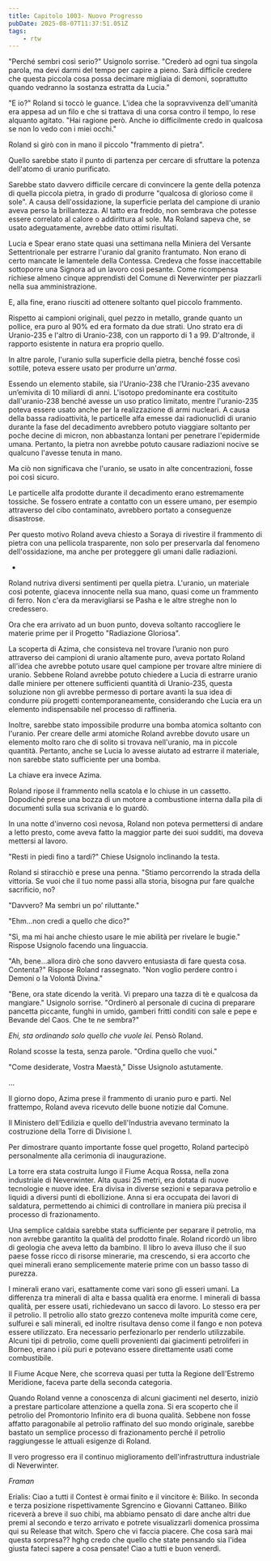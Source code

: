 ```yaml
---
title: Capitolo 1003- Nuovo Progresso
pubDate: 2025-08-07T11:37:51.051Z
tags:
    - rtw
---
```







"Perché sembri così serio?" Usignolo sorrise. "Crederò ad ogni tua singola parola, ma devi darmi del tempo per capire a pieno. Sarà difficile credere che questa piccola cosa possa decimare migliaia di demoni, soprattutto quando vedranno la sostanza estratta da Lucia."


"E io?" Roland si toccò le guance. L'idea che la sopravvivenza dell'umanità era appesa ad un filo e che si trattava di una corsa contro il tempo, lo rese alquanto agitato. "Hai ragione però. Anche io difficilmente credo in qualcosa se non lo vedo con i miei occhi."


Roland si girò con in mano il piccolo "frammento di pietra".


Quello sarebbe stato il punto di partenza per cercare di sfruttare la potenza dell'atomo di uranio purificato.


Sarebbe stato davvero difficile cercare di convincere la gente della potenza di quella piccola pietra, in grado di produrre "qualcosa di glorioso come il sole". A causa dell'ossidazione, la superficie perlata del campione di uranio aveva perso la brillantezza. Al tatto era freddo, non sembrava che potesse essere correlato al calore o addirittura al sole. Ma Roland sapeva che, se usato adeguatamente, avrebbe dato ottimi risultati.


Lucia e Spear erano state quasi una settimana nella Miniera del Versante Settentrionale per estrarre l'uranio dal granito frantumato. Non erano di certo mancate le lamentele della Contessa. Credeva che fosse inaccettabile sottoporre una Signora ad un lavoro così pesante. Come ricompensa richiese almeno cinque apprendisti del Comune di Neverwinter per piazzarli nella sua amministrazione.


E, alla fine, erano riusciti ad ottenere soltanto quel piccolo frammento.


Rispetto ai campioni originali, quel pezzo in metallo, grande quanto un pollice, era puro al 90% ed era formato da due strati. Uno strato era di Uranio-235 e l'altro di Uranio-238, con un rapporto di 1 a 99. D'altronde, il rapporto esistente in natura era proprio quello.


In altre parole, l'uranio sulla superficie della pietra, benché fosse così sottile, poteva essere usato per produrre un'<em>arma</em>.


Essendo un elemento stabile, sia l'Uranio-238 che l’Uranio-235 avevano un’emivita di 10 miliardi di anni. L'isotopo predominante era costituito dall'uranio-238 benché avesse un uso pratico limitato, mentre l'uranio-235 poteva essere usato anche per la realizzazione di armi nucleari. A causa della bassa radioattività, le particelle alfa emesse dai radionuclidi di uranio durante la fase del decadimento avrebbero potuto viaggiare soltanto per poche decine di micron, non abbastanza lontani per penetrare l'epidermide umana. Pertanto, la pietra non avrebbe potuto causare radiazioni nocive se qualcuno l'avesse tenuta in mano.


Ma ciò non significava che l'uranio, se usato in alte concentrazioni, fosse poi così sicuro.


Le particelle alfa prodotte durante il decadimento erano estremamente tossiche. Se fossero entrate a contatto con un essere umano, per esempio attraverso del cibo contaminato, avrebbero portato a conseguenze disastrose.


Per questo motivo Roland aveva chiesto a Soraya di rivestire il frammento di pietra con una pellicola trasparente, non solo per preservarla dal fenomeno dell'ossidazione, ma anche per proteggere gli umani dalle radiazioni.


-


Roland nutriva diversi sentimenti per quella pietra. L'uranio, un materiale così potente, giaceva innocente nella sua mano, quasi come un frammento di ferro. Non c'era da meravigliarsi se Pasha e le altre streghe non lo credessero.


Ora che era arrivato ad un buon punto, doveva soltanto raccogliere le materie prime per il Progetto "Radiazione Gloriosa".


La scoperta di Azima, che consisteva nel trovare l’uranio non puro attraverso dei campioni di uranio altamente puro, aveva portato Roland all'idea che avrebbe potuto usare quel campione per trovare altre miniere di uranio. Sebbene Roland avrebbe potuto chiedere a Lucia di estrarre uranio dalle miniere per ottenere sufficienti quantità di Uranio-235, questa soluzione non gli avrebbe permesso di portare avanti la sua idea di condurre più progetti contemporaneamente, considerando che Lucia era un elemento indispensabile nel processo di raffineria.


Inoltre, sarebbe stato impossibile produrre una bomba atomica soltanto con l'uranio. Per creare delle armi atomiche Roland avrebbe dovuto usare un elemento molto raro che di solito si trovava nell'uranio, ma in piccole quantità. Pertanto, anche se Lucia lo avesse aiutato ad estrarre il materiale, non sarebbe stato sufficiente per una bomba.


La chiave era invece Azima.


Roland ripose il frammento nella scatola e lo chiuse in un cassetto. Dopodiché prese una bozza di un motore a combustione interna dalla pila di documenti sulla sua scrivania e lo guardò.


In una notte d'inverno così nevosa, Roland non poteva permettersi di andare a letto presto, come aveva fatto la maggior parte dei suoi sudditi, ma doveva mettersi al lavoro.


"Resti in piedi fino a tardi?" Chiese Usignolo inclinando la testa.


Roland si stiracchiò e prese una penna. "Stiamo percorrendo la strada della vittoria. Se vuoi che il tuo nome passi alla storia, bisogna pur fare qualche sacrificio, no?


"Davvero? Ma sembri un po’ riluttante."


"Ehm...non credi a quello che dico?"


"Sì, ma mi hai anche chiesto usare le mie abilità per rivelare le bugie." Rispose Usignolo facendo una linguaccia.


"Ah, bene...allora dirò che sono davvero entusiasta di fare questa cosa. Contenta?" Rispose Roland rassegnato. "Non voglio perdere contro i Demoni o la Volontà Divina."


"Bene, ora state dicendo la verità. Vi preparo una tazza di tè e qualcosa da mangiare." Usignolo sorrise. "Ordinerò al personale di cucina di preparare pancetta piccante, funghi in umido, gamberi fritti conditi con sale e pepe e Bevande del Caos. Che te ne sembra?"


<em>Ehi, sta ordinando solo quello che vuole lei.</em> Pensò Roland.


Roland scosse la testa, senza parole. "Ordina quello che vuoi."


"Come desiderate, Vostra Maestà," Disse Usignolo astutamente.


...


Il giorno dopo, Azima prese il frammento di uranio puro e partì. Nel frattempo, Roland aveva ricevuto delle buone notizie dal Comune.


Il Ministero dell'Edilizia e quello dell'Industria avevano terminato la costruzione della Torre di Divisione I.


Per dimostrare quanto importante fosse quel progetto, Roland partecipò personalmente alla cerimonia di inaugurazione.


La torre era stata costruita lungo il Fiume Acqua Rossa, nella zona industriale di Neverwinter. Alta quasi 25 metri, era dotata di nuove tecnologie e nuove idee. Era divisa in diverse sezioni e separava petrolio e liquidi a diversi punti di ebollizione. Anna si era occupata dei lavori di saldatura, permettendo ai chimici di controllare in maniera più precisa il processo di frazionamento.


Una semplice caldaia sarebbe stata sufficiente per separare il petrolio, ma non avrebbe garantito la qualità del prodotto finale. Roland ricordò un libro di geologia che aveva letto da bambino. Il libro lo aveva illuso che il suo paese fosse ricco di risorse minerarie, ma crescendo, si era accorto che quei minerali erano semplicemente materie prime con un basso tasso di purezza.


I minerali erano vari, esattamente come vari sono gli esseri umani. La differenza tra minerali di alta e bassa qualità era enorme. I minerali di bassa qualità, per essere usati, richiedevano un sacco di lavoro. Lo stesso era per il petrolio. Il petrolio allo stato grezzo conteneva molte impurità come cere, sulfurei e sali minerali, ed inoltre risultava denso come il fango e non poteva essere utilizzato. Era necessario perfezionarlo per renderlo utilizzabile. Alcuni tipi di petrolio, come quelli provenienti dai giacimenti petroliferi in Borneo, erano i più puri e potevano essere direttamente usati come combustibile.


Il Fiume Acque Nere, che scorreva quasi per tutta la Regione dell'Estremo Meridione, faceva parte della seconda categoria.


Quando Roland venne a conoscenza di alcuni giacimenti nel deserto, iniziò a prestare particolare attenzione a quella zona. Si era scoperto che il petrolio del Promontorio Infinito era di buona qualità. Sebbene non fosse affatto paragonabile al petrolio raffinato del suo mondo originale, sarebbe bastato un semplice processo di frazionamento perché il petrolio raggiungesse le attuali esigenze di Roland.


Il vero progresso era il continuo miglioramento dell'infrastruttura industriale di Neverwinter.






<em>Framan</em>






Erialis: Ciao a tutti il Contest è ormai finito e il vincitore è: Biliko. In seconda e terza posizione rispettivamente Sgrencino e Giovanni Cattaneo. Biliko riceverà a breve il suo chibi, ma abbiamo pensato di dare anche altri due premi al secondo e terzo arrivato e potrete visualizzarli domenica prossima qui su Release that witch. Spero che vi faccia piacere. Che cosa sarà mai questa sorpresa?? hghg credo che quello che state pensando sia l'idea giusta fateci sapere a cosa pensate! Ciao a tutti e buon venerdì.
                                


                                



